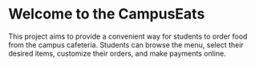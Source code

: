 # Welcome to the CampusEats

 This project aims to provide a convenient way for students to order food from the campus cafeteria. Students can browse the menu, select their desired items, customize their orders, and make payments online. 
